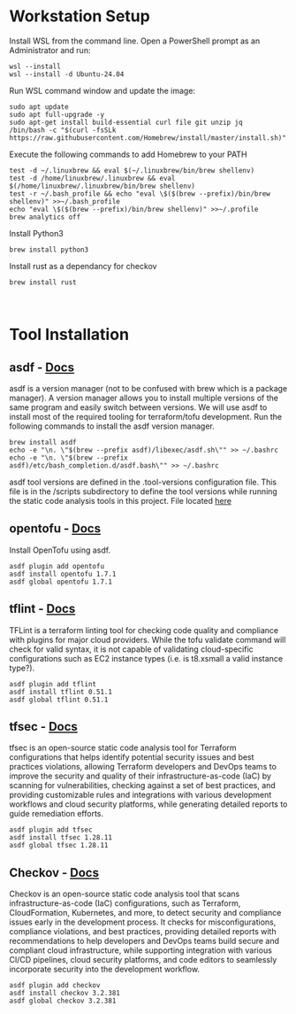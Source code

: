 


# Workstation Setup

Install WSL from the command line. Open a PowerShell prompt as an Administrator and run:

``` 
wsl --install 
wsl --install -d Ubuntu-24.04
```

Run WSL command window and update the image:

``` 
sudo apt update 
sudo apt full-upgrade -y
sudo apt-get install build-essential curl file git unzip jq
/bin/bash -c "$(curl -fsSLk https://raw.githubusercontent.com/Homebrew/install/master/install.sh)"
```

Execute the following commands to add Homebrew to your PATH

```
test -d ~/.linuxbrew && eval $(~/.linuxbrew/bin/brew shellenv)
test -d /home/linuxbrew/.linuxbrew && eval $(/home/linuxbrew/.linuxbrew/bin/brew shellenv)
test -r ~/.bash_profile && echo "eval \$($(brew --prefix)/bin/brew shellenv)" >>~/.bash_profile
echo "eval \$($(brew --prefix)/bin/brew shellenv)" >>~/.profile
brew analytics off
```

Install Python3
```
brew install python3
```

Install rust as a dependancy for checkov
```
brew install rust
```
<br>
     
# Tool Installation

## asdf - [Docs](https://asdf-vm.com/guide/getting-started.html)

asdf is a version manager (not to be confused with brew which is a package manager). A version manager allows you to install multiple versions of the same program and easily switch between versions. We will use asdf to install most of the required tooling for terraform/tofu development. Run the following commands to install the asdf version manager.

```
brew install asdf
echo -e "\n. \"$(brew --prefix asdf)/libexec/asdf.sh\"" >> ~/.bashrc
echo -e "\n. \"$(brew --prefix asdf)/etc/bash_completion.d/asdf.bash\"" >> ~/.bashrc
```

asdf tool versions are defined in the .tool-versions configuration file.
This file is in the /scripts subdirectory to define the tool versions while running the static code analysis tools in this project. File located [here](./.tool-versions)

## opentofu - [Docs](https://opentofu.org/docs/)

Install OpenTofu using asdf.
```
asdf plugin add opentofu
asdf install opentofu 1.7.1
asdf global opentofu 1.7.1
```

## tflint - [Docs](https://github.com/terraform-linters/tflint/blob/master/docs/user-guide/config.md)
TFLint is a terraform linting tool for checking code quality and compliance with plugins for major cloud providers. While the tofu validate command will check for valid syntax, it is not capable of validating cloud-specific configurations such as EC2 instance types (i.e. is t8.xsmall a valid instance type?).

```
asdf plugin add tflint
asdf install tflint 0.51.1
asdf global tflint 0.51.1
```

## tfsec - [Docs](https://aquasecurity.github.io/tfsec/v1.20.0/guides/installation/)
tfsec is an open-source static code analysis tool for Terraform configurations that helps identify potential security issues and best practices violations, allowing Terraform developers and DevOps teams to improve the security and quality of their infrastructure-as-code (IaC) by scanning for vulnerabilities, checking against a set of best practices, and providing customizable rules and integrations with various development workflows and cloud security platforms, while generating detailed reports to guide remediation efforts.

```
asdf plugin add tfsec
asdf install tfsec 1.28.11
asdf global tfsec 1.28.11
```

## Checkov - [Docs](https://www.checkov.io/1.Welcome/Quick%20Start.html)
Checkov is an open-source static code analysis tool that scans infrastructure-as-code (IaC) configurations, such as Terraform, CloudFormation, Kubernetes, and more, to detect security and compliance issues early in the development process. It checks for misconfigurations, compliance violations, and best practices, providing detailed reports with recommendations to help developers and DevOps teams build secure and compliant cloud infrastructure, while supporting integration with various CI/CD pipelines, cloud security platforms, and code editors to seamlessly incorporate security into the development workflow.

```
asdf plugin add checkov
asdf install checkov 3.2.381
asdf global checkov 3.2.381
```